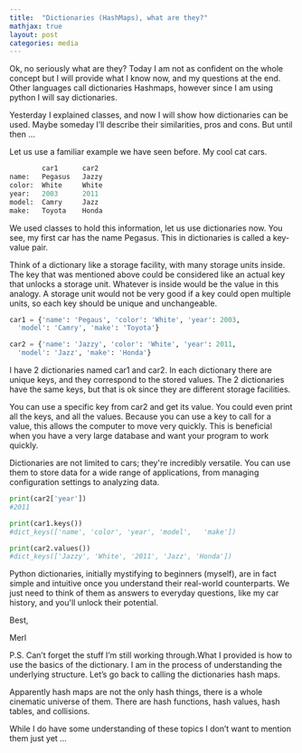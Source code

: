 ```yaml
---
title:  "Dictionaries (HashMaps), what are they?"
mathjax: true
layout: post
categories: media
---
```


Ok, no seriously what are they? Today I am not as confident on the whole concept but I will provide what I know now, and my questions at the end. Other languages call dictionaries Hashmaps, however since I am using python I will say dictionaries.

Yesterday I explained classes, and now I will show how dictionaries can be used. Maybe someday I’ll describe their similarities, pros and cons. But until then …


Let us use a familiar example we have seen before. My cool cat cars.

```python
        car1      car2
name:   Pegasus   Jazzy
color:  White     White
year:   2003      2011
model:  Camry     Jazz
make:   Toyota    Honda

```

We used classes to hold this information, let us use dictionaries now. You see, my first car has the name Pegasus. This in dictionaries is called a key-value pair.

Think of a dictionary like a storage facility, with many storage units inside. The key that was mentioned above could be considered like an actual key that unlocks a storage unit. Whatever is inside would be the value in this analogy. A storage unit  would not be very good if a key could open multiple units, so each key should be unique and unchangeable.

```python
car1 = {'name': 'Pegaus', 'color': 'White', 'year': 2003,
  'model': 'Camry', 'make': 'Toyota'}

car2 = {'name': 'Jazzy', 'color': 'White', 'year': 2011,
  'model': 'Jazz', 'make': 'Honda'}

```

I have 2 dictionaries named car1 and car2. In each dictionary there are unique keys, and they correspond to the stored values. The 2 dictionaries have the same keys, but that is ok since they are different storage facilities.

You can use a specific key from car2 and get its value. You could even print all the keys, and all the values. Because you can use a key to call for a value, this allows the computer to move very quickly. This is beneficial when you have a very large database and want your program to work quickly.

Dictionaries are not limited to cars; they're incredibly versatile. You can use them to store data for a wide range of applications, from managing configuration settings to analyzing data.

```python
print(car2['year'])
#2011

print(car1.keys())
#dict_keys(['name', 'color', 'year', 'model',   'make'])

print(car2.values())
#dict_keys(['Jazzy', 'White', '2011', 'Jazz', 'Honda'])
```
Python dictionaries, initially mystifying to beginners (myself), are in fact simple and intuitive once you understand their real-world counterparts. We just need to think of them as answers to everyday questions, like my car history, and you'll unlock their potential.

Best,

Merl

P.S.
Can’t forget the stuff I’m still working through.What I provided is how to use the basics of the dictionary. I am in the process of understanding the underlying structure. Let’s go back to calling the dictionaries hash maps.

Apparently hash maps are not the only hash things, there is a whole cinematic universe of them. There are hash functions, hash values, hash tables, and collisions.

While I do have some understanding of these topics I don’t want to mention them just yet …
